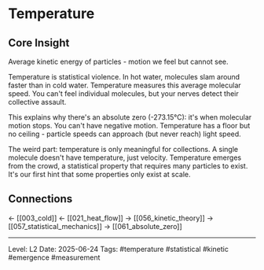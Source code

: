 # Temperature

## Core Insight
Average kinetic energy of particles - motion we feel but cannot see.

Temperature is statistical violence. In hot water, molecules slam around faster than in cold water. Temperature measures this average molecular speed. You can't feel individual molecules, but your nerves detect their collective assault.

This explains why there's an absolute zero (-273.15°C): it's when molecular motion stops. You can't have negative motion. Temperature has a floor but no ceiling - particle speeds can approach (but never reach) light speed.

The weird part: temperature is only meaningful for collections. A single molecule doesn't have temperature, just velocity. Temperature emerges from the crowd, a statistical property that requires many particles to exist. It's our first hint that some properties only exist at scale.

## Connections
← [[003_cold]]
← [[021_heat_flow]]
→ [[056_kinetic_theory]]
→ [[057_statistical_mechanics]]
→ [[061_absolute_zero]]

---
Level: L2
Date: 2025-06-24
Tags: #temperature #statistical #kinetic #emergence #measurement